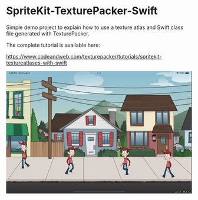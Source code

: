 SpriteKit-TexturePacker-Swift
=============================

Simple demo project to explain how to use a texture atlas and Swift class file generated with TexturePacker.

The complete tutorial is available here:

https://www.codeandweb.com/texturepacker/tutorials/spritekit-textureatlases-with-swift

![screenshot](screenshot.png "Screenshot of the demo project")
